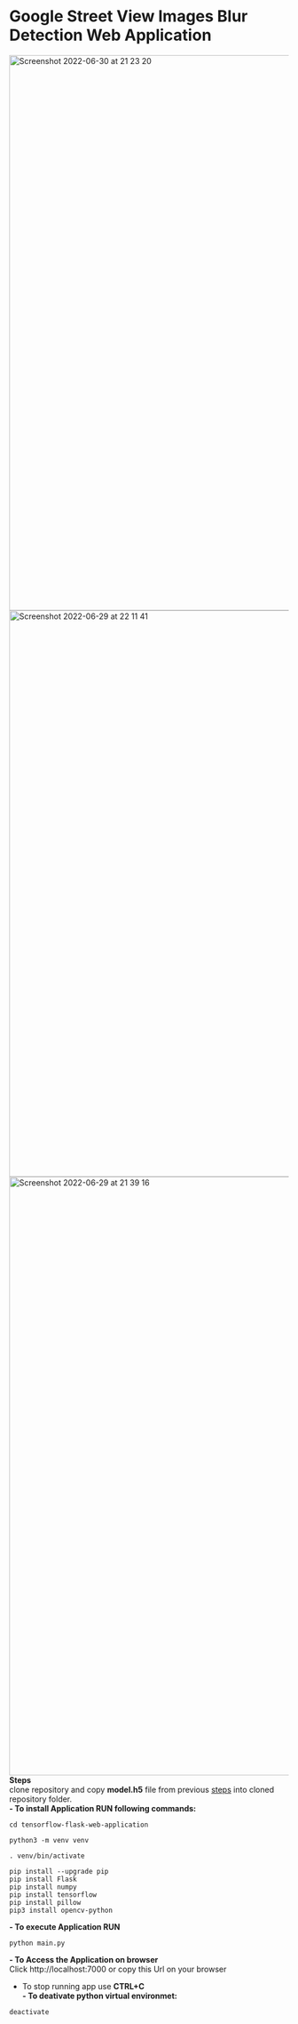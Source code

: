 # Google Street View Images Blur Detection Web Application 
<img width="999" alt="Screenshot 2022-06-30 at 21 23 20" src="https://user-images.githubusercontent.com/43514418/176760922-8a66e9f2-d444-453f-a081-ada8644de074.png"> <br>
<img width="1019" alt="Screenshot 2022-06-29 at 22 11 41" src="https://user-images.githubusercontent.com/43514418/176536257-e6b5123c-88f1-43bb-9a09-be0e1e267ddc.png">
<img width="1077" alt="Screenshot 2022-06-29 at 21 39 16" src="https://user-images.githubusercontent.com/43514418/176536319-ce4e30da-eefb-47d2-a69f-c23e5f391148.png">
**Steps**  <br/>
clone repository and copy  **model.h5**  file from previous [steps](https://github.com/MasoudMoeini/Google-Street-View-Images-Blur-Detection) into cloned repository folder. <br/>
**- To install Application RUN following commands:**  <br/>
```
cd tensorflow-flask-web-application
```
```
python3 -m venv venv 
```
```
. venv/bin/activate 
``` 
```
pip install --upgrade pip 
pip install Flask 
pip install numpy 
pip install tensorflow 
pip install pillow 
pip3 install opencv-python 
```
**- To execute Application RUN**  <br/>
```
python main.py
```
**- To Access the Application on browser**  <br/>
Click http://localhost:7000 or copy this Url on your browser<br/>
- To stop running app use  **CTRL+C**  <br/>
**- To deativate python virtual environmet:**  <br/>
```
deactivate 
```
